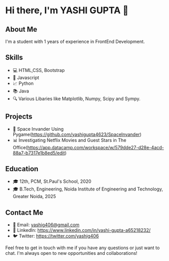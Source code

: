 # Hi there, I'm YASHI GUPTA 👋

## About Me

I'm a student with 1 years of experience in FrontEnd Development.
## Skills

- 💻 HTML,CSS, Bootstrap
- 💼 Javascript
- 📈 Python
- 📚 Java
- 🔍 Various Libaries like Matplotlib, Numpy, Scipy and Sympy.

## Projects

- 🚀 Space Invander Using Pygame(https://github.com/yashigupta4623/SpaceInvander)
- 📊 Investigating Netflix Movies and Guest Stars in The Office(https://app.datacamp.com/workspace/w/579dde27-d28e-4acd-88a7-b7317e1b8ed5/edit)


## Education

- 🎓 12th, PCM, St.Paul's School, 2020
- 🎓 B.Tech, Engineering, Noida Institute of Engineering and Technology, Greater Noida, 2025

## Contact Me

- 📧 Email: yashig406@gmail.com
- 💼 LinkedIn: https://www.linkedin.com/in/yashi-gupta-a65218232/
- 🐦 Twitter: https://twitter.com/yashig406

Feel free to get in touch with me if you have any questions or just want to chat. I'm always open to new opportunities and collaborations!

